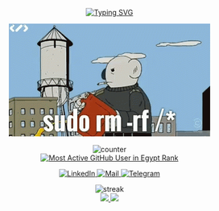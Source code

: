 <div align="center">
	
[![Typing SVG](https://readme-typing-svg.herokuapp.com?font=Architects+Daughter&size=32&color=CD5C5C&center=true&vCenter=true&lines=Hi+there%2C+i'm+Eslam+Adel;DevOps+Engineer;Problem+Solver;Open-Source+Enthusiast;Interested+in+SRE)](https://git.io/typing-svg)
		
<img src="https://github.com/s403o/s403o/blob/master/sudo.gif" />

![counter](https://endmdi6k3t3qq8c.m.pipedream.net/)  
[![Most Active GitHub User in Egypt Rank](https://enogfdaxd1nnkto.m.pipedream.net)](https://commits.top/egypt.html)

	
<a href="https://www.linkedin.com/in/s403o/">
    <img src="https://www.vectorlogo.zone/logos/linkedin/linkedin-icon.svg" alt="LinkedIn" height="30" width="30">
  </a>
	
<a href="mailto:eslam.adel.me@gmail.com">
    <img src="https://www.vectorlogo.zone/logos/gmail/gmail-icon.svg" alt="Mail" height="30" width="30">
  </a>
	
<a href="https://t.me/s403o/">
    <img src="https://www.vectorlogo.zone/logos/telegram/telegram-icon.svg" alt="Telegram" height="30" width="30">
  </a>
	
</div>
<p align="center">
	<img src="https://github-readme-streak-stats.herokuapp.com/?user=s403o&theme=dark" alt="streak"/> <br>
	<a href="https://github.com/s403o">
  <img height="150em" src="https://github-readme-stats.vercel.app/api?username=s403o&show_icons=true&title_color=CD5C5C&icon_color=CD5C5C&text_color=9f9f9f&bg_color=151515"/>
  <img height="150em" src="https://github-readme-stats-eight-theta.vercel.app/api/top-langs/?username=s403o&title_color=CD5C5C&layout=compact&bg_color=151515&text_color=9f9f9f"/>
</a> 
</p>
